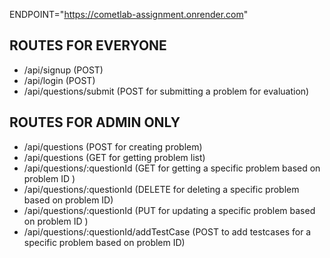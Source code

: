 ENDPOINT="https://cometlab-assignment.onrender.com"

## ROUTES FOR EVERYONE
- /api/signup  (POST)
- /api/login (POST)
- /api/questions/submit (POST for submitting a problem for evaluation)

## ROUTES FOR ADMIN ONLY  

- /api/questions (POST for creating problem)
- /api/questions (GET for getting problem list)
- /api/questions/:questionId (GET for getting a specific problem based on problem ID ) 
- /api/questions/:questionId (DELETE for deleting a specific problem based on problem ID)
- /api/questions/:questionId (PUT for updating a specific problem based on problem ID )
- /api/questions/:questionId/addTestCase (POST to add testcases for a specific problem based on problem ID)